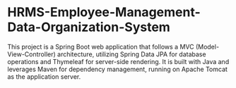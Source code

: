 # HRMS-Employee-Management-Data-Organization-System
This project is a Spring Boot web application that follows a MVC (Model-View-Controller) architecture, utilizing Spring Data JPA for database operations and Thymeleaf for server-side rendering. It is built with Java and leverages Maven for dependency management, running on Apache Tomcat as the application server.

